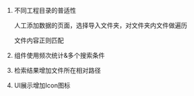 1. 不同工程目录的普适性

   人工添加数据的页面，选择导入文件夹，对文件夹内文件做遍历

   文件内容正则匹配

2. 组件使用频次统计&多个搜索条件

3. 检索结果增加文件所在相对路径

4. UI展示增加Icon图标

